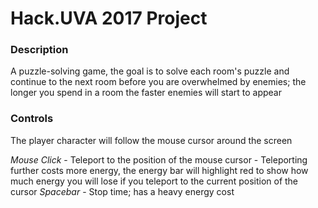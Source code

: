 # Hack.UVA 2017 Project

### Description

A puzzle-solving game, the goal is to solve each room's puzzle and continue to the next room before you are overwhelmed by enemies; the longer you spend in a room the faster enemies will start to appear

### Controls

The player character will follow the mouse cursor around the screen

*Mouse Click*
	- Teleport to the position of the mouse cursor
	- Teleporting further costs more energy, the energy bar will highlight red to show how much energy you will lose if you teleport to the current position of the cursor
*Spacebar*
	- Stop time; has a heavy energy cost
